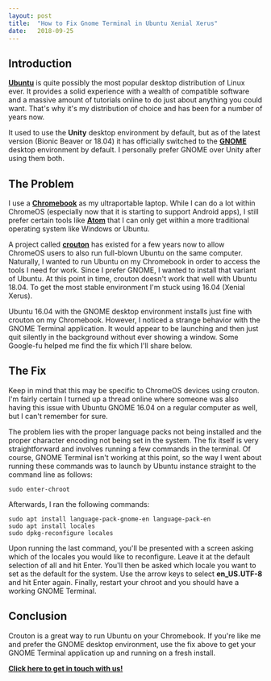 ```yaml
---
layout: post
title:  "How to Fix Gnome Terminal in Ubuntu Xenial Xerus"
date:   2018-09-25
---
```


## Introduction

[**Ubuntu**](https://www.ubuntu.com/) is quite possibly the most popular desktop distribution of Linux ever.  It provides a solid experience with a wealth of compatible software and a massive amount of tutorials online to do just about anything you could want.  That's why it's my distribution of choice and has been for a number of years now.

It used to use the **Unity** desktop environment by default, but as of the latest version (Bionic Beaver or 18.04) it has officially switched to the [**GNOME**](https://www.gnome.org/) desktop environment by default.  I personally prefer GNOME over Unity after using them both.

## The Problem

I use a [**Chromebook**](https://www.google.com/chromebook/) as my ultraportable laptop.  While I can do a lot within ChromeOS (especially now that it is starting to support Android apps), I still prefer certain tools like [**Atom**](https://atom.io/) that I can only get within a more traditional operating system like Windows or Ubuntu.

A project called [**crouton**](https://github.com/dnschneid/crouton) has existed for a few years now to allow ChromeOS users to also run full-blown Ubuntu on the same computer.  Naturally, I wanted to run Ubuntu on my Chromebook in order to access the tools I need for work.  Since I prefer GNOME, I wanted to install that variant of Ubuntu.  At this point in time, crouton doesn't work that well with Ubuntu 18.04.  To get the most stable environment I'm stuck using 16.04 (Xenial Xerus).

Ubuntu 16.04 with the GNOME desktop environment installs just fine with crouton on my Chromebook.  However, I noticed a strange behavior with the GNOME Terminal application.  It would appear to be launching and then just quit silently in the background without ever showing a window.  Some Google-fu helped me find the fix which I'll share below.

## The Fix

Keep in mind that this may be specific to ChromeOS devices using crouton.  I'm fairly certain I turned up a thread online where someone was also having this issue with Ubuntu GNOME 16.04 on a regular computer as well, but I can't remember for sure.

The problem lies with the proper language packs not being installed and the proper character encoding not being set in the system.  The fix itself is very straightforward and involves running a few commands in the terminal.  Of course, GNOME Terminal isn't working at this point, so the way I went about running these commands was to launch by Ubuntu instance straight to the command line as follows:

```
sudo enter-chroot
```

Afterwards, I ran the following commands:

```
sudo apt install language-pack-gnome-en language-pack-en
sudo apt install locales
sudo dpkg-reconfigure locales
```

Upon running the last command, you'll be presented with a screen asking which of the locales you would like to reconfigure.  Leave it at the default selection of all and hit Enter.  You'll then be asked which locale you want to set as the default for the system.  Use the arrow keys to select **en_US.UTF-8** and hit Enter again.  Finally, restart your chroot and you should have a working GNOME Terminal.

## Conclusion

Crouton is a great way to run Ubuntu on your Chromebook.  If you're like me and prefer the GNOME desktop environment, use the fix above to get your GNOME Terminal application up and running on a fresh install.

**<a href="mailto:help@techiesupport.co">Click here to get in touch with us!</a>**
